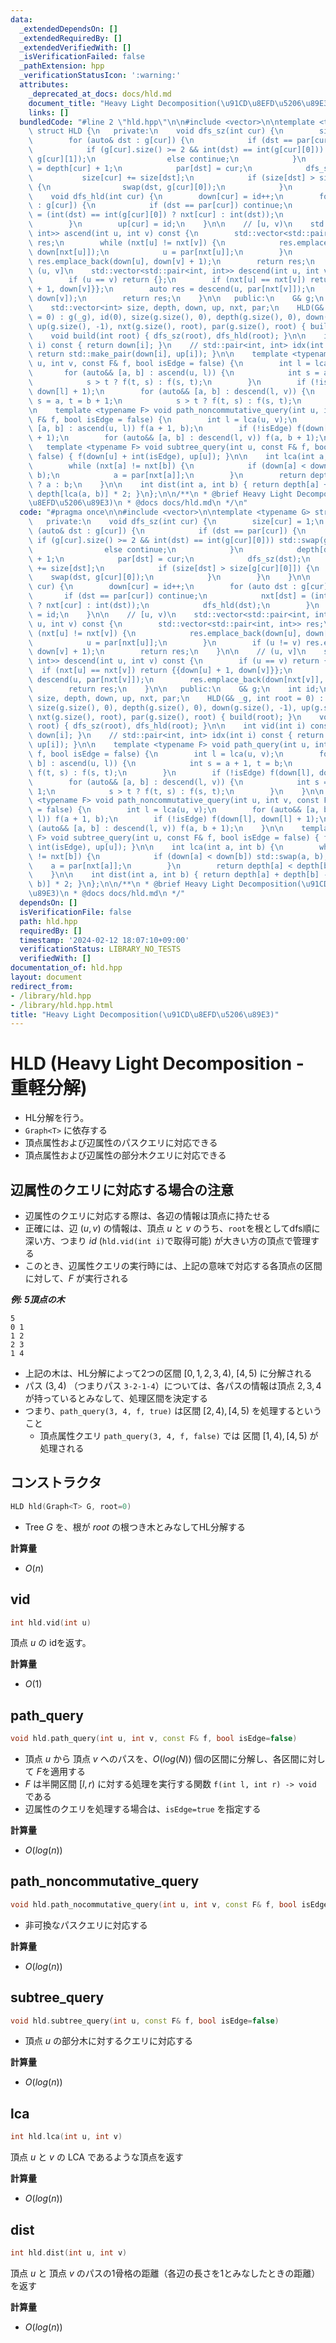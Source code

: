 ```yaml
---
data:
  _extendedDependsOn: []
  _extendedRequiredBy: []
  _extendedVerifiedWith: []
  _isVerificationFailed: false
  _pathExtension: hpp
  _verificationStatusIcon: ':warning:'
  attributes:
    _deprecated_at_docs: docs/hld.md
    document_title: "Heavy Light Decomposition(\u91CD\u8EFD\u5206\u89E3)"
    links: []
  bundledCode: "#line 2 \"hld.hpp\"\n\n#include <vector>\n\ntemplate <typename G>\
    \ struct HLD {\n   private:\n    void dfs_sz(int cur) {\n        size[cur] = 1;\n\
    \        for (auto& dst : g[cur]) {\n            if (dst == par[cur]) {\n    \
    \            if (g[cur].size() >= 2 && int(dst) == int(g[cur][0])) std::swap(g[cur][0],\
    \ g[cur][1]);\n                else continue;\n            }\n            depth[dst]\
    \ = depth[cur] + 1;\n            par[dst] = cur;\n            dfs_sz(dst);\n \
    \           size[cur] += size[dst];\n            if (size[dst] > size[g[cur][0]])\
    \ {\n                swap(dst, g[cur][0]);\n            }\n        }\n    }\n\n\
    \    void dfs_hld(int cur) {\n        down[cur] = id++;\n        for (auto dst\
    \ : g[cur]) {\n            if (dst == par[cur]) continue;\n            nxt[dst]\
    \ = (int(dst) == int(g[cur][0]) ? nxt[cur] : int(dst));\n            dfs_hld(dst);\n\
    \        }\n        up[cur] = id;\n    }\n\n    // [u, v)\n    std::vector<std::pair<int,\
    \ int>> ascend(int u, int v) const {\n        std::vector<std::pair<int, int>>\
    \ res;\n        while (nxt[u] != nxt[v]) {\n            res.emplace_back(down[u],\
    \ down[nxt[u]]);\n            u = par[nxt[u]];\n        }\n        if (u != v)\
    \ res.emplace_back(down[u], down[v] + 1);\n        return res;\n    }\n\n    //\
    \ (u, v]\n    std::vector<std::pair<int, int>> descend(int u, int v) const {\n\
    \        if (u == v) return {};\n        if (nxt[u] == nxt[v]) return {{down[u]\
    \ + 1, down[v]}};\n        auto res = descend(u, par[nxt[v]]);\n        res.emplace_back(down[nxt[v]],\
    \ down[v]);\n        return res;\n    }\n\n   public:\n    G& g;\n    int id;\n\
    \    std::vector<int> size, depth, down, up, nxt, par;\n    HLD(G& _g, int root\
    \ = 0) : g(_g), id(0), size(g.size(), 0), depth(g.size(), 0), down(g.size(), -1),\
    \ up(g.size(), -1), nxt(g.size(), root), par(g.size(), root) { build(root); }\n\
    \    void build(int root) { dfs_sz(root), dfs_hld(root); }\n\n    int vid(int\
    \ i) const { return down[i]; }\n    // std::pair<int, int> idx(int i) const {\
    \ return std::make_pair(down[i], up[i]); }\n\n    template <typename F> void path_query(int\
    \ u, int v, const F& f, bool isEdge = false) {\n        int l = lca(u, v);\n \
    \       for (auto&& [a, b] : ascend(u, l)) {\n            int s = a + 1, t = b;\n\
    \            s > t ? f(t, s) : f(s, t);\n        }\n        if (!isEdge) f(down[l],\
    \ down[l] + 1);\n        for (auto&& [a, b] : descend(l, v)) {\n            int\
    \ s = a, t = b + 1;\n            s > t ? f(t, s) : f(s, t);\n        }\n    }\n\
    \n    template <typename F> void path_noncommutative_query(int u, int v, const\
    \ F& f, bool isEdge = false) {\n        int l = lca(u, v);\n        for (auto&&\
    \ [a, b] : ascend(u, l)) f(a + 1, b);\n        if (!isEdge) f(down[l], down[l]\
    \ + 1);\n        for (auto&& [a, b] : descend(l, v)) f(a, b + 1);\n    }\n\n \
    \   template <typename F> void subtree_query(int u, const F& f, bool isEdge =\
    \ false) { f(down[u] + int(isEdge), up[u]); }\n\n    int lca(int a, int b) {\n\
    \        while (nxt[a] != nxt[b]) {\n            if (down[a] < down[b]) std::swap(a,\
    \ b);\n            a = par[nxt[a]];\n        }\n        return depth[a] < depth[b]\
    \ ? a : b;\n    }\n\n    int dist(int a, int b) { return depth[a] + depth[b] -\
    \ depth[lca(a, b)] * 2; }\n};\n\n/**\n * @brief Heavy Light Decomposition(\u91CD\
    \u8EFD\u5206\u89E3)\n * @docs docs/hld.md\n */\n"
  code: "#pragma once\n\n#include <vector>\n\ntemplate <typename G> struct HLD {\n\
    \   private:\n    void dfs_sz(int cur) {\n        size[cur] = 1;\n        for\
    \ (auto& dst : g[cur]) {\n            if (dst == par[cur]) {\n               \
    \ if (g[cur].size() >= 2 && int(dst) == int(g[cur][0])) std::swap(g[cur][0], g[cur][1]);\n\
    \                else continue;\n            }\n            depth[dst] = depth[cur]\
    \ + 1;\n            par[dst] = cur;\n            dfs_sz(dst);\n            size[cur]\
    \ += size[dst];\n            if (size[dst] > size[g[cur][0]]) {\n            \
    \    swap(dst, g[cur][0]);\n            }\n        }\n    }\n\n    void dfs_hld(int\
    \ cur) {\n        down[cur] = id++;\n        for (auto dst : g[cur]) {\n     \
    \       if (dst == par[cur]) continue;\n            nxt[dst] = (int(dst) == int(g[cur][0])\
    \ ? nxt[cur] : int(dst));\n            dfs_hld(dst);\n        }\n        up[cur]\
    \ = id;\n    }\n\n    // [u, v)\n    std::vector<std::pair<int, int>> ascend(int\
    \ u, int v) const {\n        std::vector<std::pair<int, int>> res;\n        while\
    \ (nxt[u] != nxt[v]) {\n            res.emplace_back(down[u], down[nxt[u]]);\n\
    \            u = par[nxt[u]];\n        }\n        if (u != v) res.emplace_back(down[u],\
    \ down[v] + 1);\n        return res;\n    }\n\n    // (u, v]\n    std::vector<std::pair<int,\
    \ int>> descend(int u, int v) const {\n        if (u == v) return {};\n      \
    \  if (nxt[u] == nxt[v]) return {{down[u] + 1, down[v]}};\n        auto res =\
    \ descend(u, par[nxt[v]]);\n        res.emplace_back(down[nxt[v]], down[v]);\n\
    \        return res;\n    }\n\n   public:\n    G& g;\n    int id;\n    std::vector<int>\
    \ size, depth, down, up, nxt, par;\n    HLD(G& _g, int root = 0) : g(_g), id(0),\
    \ size(g.size(), 0), depth(g.size(), 0), down(g.size(), -1), up(g.size(), -1),\
    \ nxt(g.size(), root), par(g.size(), root) { build(root); }\n    void build(int\
    \ root) { dfs_sz(root), dfs_hld(root); }\n\n    int vid(int i) const { return\
    \ down[i]; }\n    // std::pair<int, int> idx(int i) const { return std::make_pair(down[i],\
    \ up[i]); }\n\n    template <typename F> void path_query(int u, int v, const F&\
    \ f, bool isEdge = false) {\n        int l = lca(u, v);\n        for (auto&& [a,\
    \ b] : ascend(u, l)) {\n            int s = a + 1, t = b;\n            s > t ?\
    \ f(t, s) : f(s, t);\n        }\n        if (!isEdge) f(down[l], down[l] + 1);\n\
    \        for (auto&& [a, b] : descend(l, v)) {\n            int s = a, t = b +\
    \ 1;\n            s > t ? f(t, s) : f(s, t);\n        }\n    }\n\n    template\
    \ <typename F> void path_noncommutative_query(int u, int v, const F& f, bool isEdge\
    \ = false) {\n        int l = lca(u, v);\n        for (auto&& [a, b] : ascend(u,\
    \ l)) f(a + 1, b);\n        if (!isEdge) f(down[l], down[l] + 1);\n        for\
    \ (auto&& [a, b] : descend(l, v)) f(a, b + 1);\n    }\n\n    template <typename\
    \ F> void subtree_query(int u, const F& f, bool isEdge = false) { f(down[u] +\
    \ int(isEdge), up[u]); }\n\n    int lca(int a, int b) {\n        while (nxt[a]\
    \ != nxt[b]) {\n            if (down[a] < down[b]) std::swap(a, b);\n        \
    \    a = par[nxt[a]];\n        }\n        return depth[a] < depth[b] ? a : b;\n\
    \    }\n\n    int dist(int a, int b) { return depth[a] + depth[b] - depth[lca(a,\
    \ b)] * 2; }\n};\n\n/**\n * @brief Heavy Light Decomposition(\u91CD\u8EFD\u5206\
    \u89E3)\n * @docs docs/hld.md\n */"
  dependsOn: []
  isVerificationFile: false
  path: hld.hpp
  requiredBy: []
  timestamp: '2024-02-12 18:07:10+09:00'
  verificationStatus: LIBRARY_NO_TESTS
  verifiedWith: []
documentation_of: hld.hpp
layout: document
redirect_from:
- /library/hld.hpp
- /library/hld.hpp.html
title: "Heavy Light Decomposition(\u91CD\u8EFD\u5206\u89E3)"
---
```

# HLD (Heavy Light Decomposition - 重軽分解)

- HL分解を行う。
- `Graph<T>` に依存する
- 頂点属性および辺属性のパスクエリに対応できる
- 頂点属性および辺属性の部分木クエリに対応できる

## 辺属性のクエリに対応する場合の注意

- 辺属性のクエリに対応する際は、各辺の情報は頂点に持たせる
- 正確には、辺 $(u, v)$ の情報は、頂点 $u$ と $v$ のうち、`root`を根としてdfs順に深い方、つまり $id$ (`hld.vid(int i)`で取得可能) が大きい方の頂点で管理する
- このとき、辺属性クエリの実行時には、上記の意味で対応する各頂点の区間に対して、$F$ が実行される

***例: 5頂点の木***
~~~
5
0 1
1 2
2 3
1 4
~~~
- 上記の木は、HL分解によって2つの区間 $[0, 1, 2, 3, 4)$, $[4, 5)$ に分解される
- パス $(3, 4)$ （つまりパス `3-2-1-4`）については、各パスの情報は頂点 $2, 3, 4$ が持っているとみなして、処理区間を決定する
- つまり、`path_query(3, 4, f, true)` は区間 $[2, 4), [4, 5)$ を処理するということ
  - 頂点属性クエリ `path_query(3, 4, f, false)` では 区間 $[1, 4), [4, 5)$ が処理される



## コンストラクタ

```cpp
HLD hld(Graph<T> G, root=0)
```

- Tree $G$ を、根が $root$ の根つき木とみなしてHL分解する

**計算量**

- $O(n)$

## vid

```cpp
int hld.vid(int u)
```

頂点 $u$ の idを返す。

**計算量**

- $O(1)$

## path_query

```cpp
void hld.path_query(int u, int v, const F& f, bool isEdge=false)
```

- 頂点 $u$ から 頂点 $v$ へのパスを、$O(log(N))$ 個の区間に分解し、各区間に対して $F$を適用する
- $F$ は半開区間 $[l, r)$ に対する処理を実行する関数 `f(int l, int r) -> void` である
- 辺属性のクエリを処理する場合は、`isEdge=true` を指定する 

**計算量** 

- $O(log(n))$

## path_noncommutative_query

```cpp
void hld.path_nocommutative_query(int u, int v, const F& f, bool isEdge=false)
```

- 非可換なパスクエリに対応する

**計算量**

- $O(log(n))$

## subtree_query

```cpp
void hld.subtree_query(int u, const F& f, bool isEdge=false)
```

- 頂点 $u$ の部分木に対するクエリに対応する

**計算量**

- $O(log(n))$

## lca

```cpp
int hld.lca(int u, int v)
```

頂点 $u$ と $v$ の LCA であるような頂点を返す

**計算量**

- $O(log(n))$

## dist

```cpp
int hld.dist(int u, int v)
```

頂点 $u$ と 頂点 $v$ のパスの1骨格の距離（各辺の長さを1とみなしたときの距離）を返す

**計算量**

- $O(log(n))$